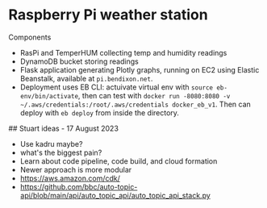 # Raspberry Pi weather station

Components
* RasPi and TemperHUM collecting temp and humidity readings
* DynamoDB bucket storing readings
* Flask application generating Plotly graphs, running on EC2 using Elastic Beanstalk, available at `pi.bendixon.net`.
* Deployment uses EB CLI: actuivate virtual env with `source eb-env/bin/activate`, then can test with `docker run -8080:8080 -v ~/.aws/credentials:/root/.aws/credentials docker_eb_v1`. Then can deploy with `eb deploy` from inside the directory. 


## Stuart ideas - 17 August 2023

* Use kadru maybe?
* what's the biggest pain?
* Learn about code pipeline, code build, and cloud formation
* Newer approach is more modular 
* https://aws.amazon.com/cdk/ 
* https://github.com/bbc/auto-topic-api/blob/main/api/auto_topic_api/auto_topic_api_stack.py 

